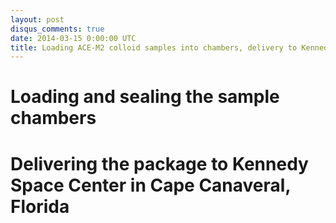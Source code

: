 ```yaml
---
layout: post
disqus_comments: true
date: 2014-03-15 0:00:00 UTC
title: Loading ACE-M2 colloid samples into chambers, delivery to Kennedy Space Center
---
```


# Loading and sealing the sample chambers

# Delivering the package to Kennedy Space Center in Cape Canaveral, Florida




